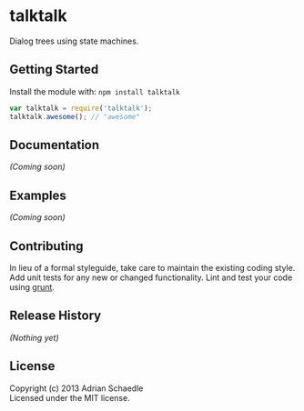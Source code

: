 # talktalk

Dialog trees using state machines.

## Getting Started
Install the module with: `npm install talktalk`

```javascript
var talktalk = require('talktalk');
talktalk.awesome(); // "awesome"
```

## Documentation
_(Coming soon)_

## Examples
_(Coming soon)_

## Contributing
In lieu of a formal styleguide, take care to maintain the existing coding style. Add unit tests for any new or changed functionality. Lint and test your code using [grunt](https://github.com/cowboy/grunt).

## Release History
_(Nothing yet)_

## License
Copyright (c) 2013 Adrian Schaedle  
Licensed under the MIT license.

